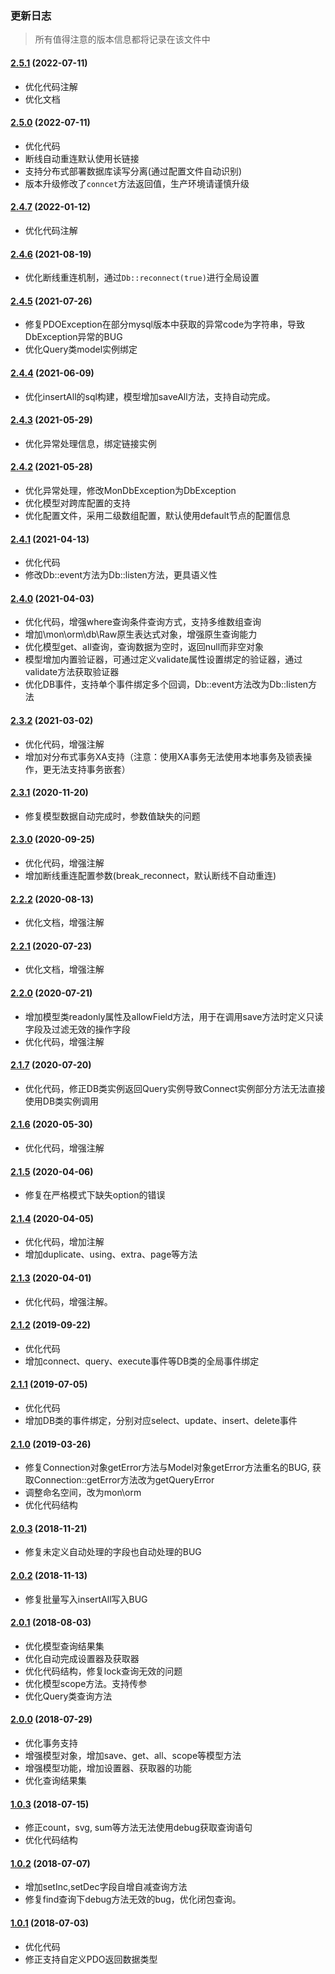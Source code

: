 ### 更新日志

> 所有值得注意的版本信息都将记录在该文件中

#### [2.5.1](#) (2022-07-11)

- 优化代码注解
- 优化文档

#### [2.5.0](https://github.com/MonGDCH/mon-orm/commit/43bf507e8cfcae4ce79154a377ac8b0db2bbfa0e) (2022-07-11)

- 优化代码
- 断线自动重连默认使用长链接
- 支持分布式部署数据库读写分离(通过配置文件自动识别)
- 版本升级修改了`conncet`方法返回值，生产环境请谨慎升级

#### [2.4.7](https://github.com/MonGDCH/mon-orm/commit/351d9c8e186a79d59d08e323bcf3000b9079ce37) (2022-01-12)

- 优化代码注解

#### [2.4.6](https://github.com/MonGDCH/mon-orm/commit/9451d3bfb58ce627d5b819784c5850b703a1f75f) (2021-08-19)

- 优化断线重连机制，通过`Db::reconnect(true)`进行全局设置

#### [2.4.5](https://github.com/MonGDCH/mon-orm/commit/060c72e47097d3d2c3378e6247720224f36e5737) (2021-07-26)

- 修复PDOException在部分mysql版本中获取的异常code为字符串，导致DbException异常的BUG
- 优化Query类model实例绑定

#### [2.4.4](https://github.com/MonGDCH/mon-orm/commit/10091416a8aefa1376ca677540a74b67e6e1f92d) (2021-06-09)

- 优化insertAll的sql构建，模型增加saveAll方法，支持自动完成。

#### [2.4.3](https://github.com/MonGDCH/mon-orm/commit/3686537b1b4c70a624334c97bd98137fa4b07058) (2021-05-29)

- 优化异常处理信息，绑定链接实例

#### [2.4.2](https://github.com/MonGDCH/mon-orm/commit/f7c69b521f52589ee07b3d2cb24d56afa700fffd) (2021-05-28)

- 优化异常处理，修改MonDbException为DbException
- 优化模型对跨库配置的支持
- 优化配置文件，采用二级数组配置，默认使用default节点的配置信息

#### [2.4.1](https://github.com/MonGDCH/mon-orm/commit/6a87e779de6c87872e3c3169a98d9acc7ea24084) (2021-04-13)

- 优化代码
- 修改Db::event方法为Db::listen方法，更具语义性

#### [2.4.0](https://github.com/MonGDCH/mon-orm/commit/5544ad102f0bebbc070b950ccbd62183e3eb7ae3) (2021-04-03)

- 优化代码，增强where查询条件查询方式，支持多维数组查询
- 增加\mon\orm\db\Raw原生表达式对象，增强原生查询能力
- 优化模型get、all查询，查询数据为空时，返回null而非空对象
- 模型增加内置验证器，可通过定义validate属性设置绑定的验证器，通过validate方法获取验证器
- 优化DB事件，支持单个事件绑定多个回调，Db::event方法改为Db::listen方法

#### [2.3.2](https://github.com/MonGDCH/mon-orm/commit/0ac2cafec43abe80c134e5f2f82ca2c7142ef636) (2021-03-02)

- 优化代码，增强注解
- 增加对分布式事务XA支持（注意：使用XA事务无法使用本地事务及锁表操作，更无法支持事务嵌套）

#### [2.3.1](https://github.com/MonGDCH/mon-orm/commit/5b53eb5b5273760c724f12a6ba6a82049f6648b9) (2020-11-20)

- 修复模型数据自动完成时，参数值缺失的问题

#### [2.3.0](https://github.com/MonGDCH/mon-orm/commit/a1c56255b6d19d7c5641e946ad63dd9274ab1886) (2020-09-25)

- 优化代码，增强注解
- 增加断线重连配置参数(break_reconnect，默认断线不自动重连)

#### [2.2.2](https://github.com/MonGDCH/mon-orm/commit/b2c726792f5000ca2b3c7fbc10da9c46193cb274) (2020-08-13)

- 优化文档，增强注解

#### [2.2.1](https://github.com/MonGDCH/mon-orm/commit/d50d2f64f656546cb547062f859d0d7dd078728a) (2020-07-23)

- 优化文档，增强注解

#### [2.2.0](https://github.com/MonGDCH/mon-orm/commit/f66b064be78e22da9941b554c44c2637ad1eac91) (2020-07-21)

- 增加模型类readonly属性及allowField方法，用于在调用save方法时定义只读字段及过滤无效的操作字段
- 优化代码，增强注解

#### [2.1.7](https://github.com/MonGDCH/mon-orm/commit/f26199e8070e2f30b619c4ed61625f55df9e675c) (2020-07-20)

- 优化代码，修正DB类实例返回Query实例导致Connect实例部分方法无法直接使用DB类实例调用

#### [2.1.6](https://github.com/MonGDCH/mon-orm/commit/3cb830c71e580756cacc29f46d19a95f150270ee) (2020-05-30)

- 优化代码，增强注解

#### [2.1.5](https://github.com/MonGDCH/mon-orm/commit/c44ea078efa71e7804edf8ab48a373c327996c3b) (2020-04-06)

- 修复在严格模式下缺失option的错误

#### [2.1.4](https://github.com/MonGDCH/mon-orm/commit/b7a32914d715db461876695bfb07396a3d3939f9) (2020-04-05)

- 优化代码，增加注解
- 增加duplicate、using、extra、page等方法

#### [2.1.3](https://github.com/MonGDCH/mon-orm/commit/50ca84792f6d2c200e11de51545727b9c49162ae) (2020-04-01)

- 优化代码，增强注解。

#### [2.1.2](https://github.com/MonGDCH/mon-orm/commit/bbd9933164fcaa754f442d6e9d13ee531000e8b4) (2019-09-22)

- 优化代码
- 增加connect、query、execute事件等DB类的全局事件绑定

#### [2.1.1](https://github.com/MonGDCH/mon-orm/commit/c30cab8c19fb42c2038b4ea23214a2f9c9bb92c4) (2019-07-05)

- 优化代码
- 增加DB类的事件绑定，分别对应select、update、insert、delete事件

#### [2.1.0](https://github.com/MonGDCH/mon-orm/commit/80fc53eb7efc32a449267c521c8a0137f5b1ee40) (2019-03-26)

- 修复Connection对象getError方法与Model对象getError方法重名的BUG, 获取Connection::getError方法改为getQueryError
- 调整命名空间，改为mon\orm
- 优化代码结构

#### [2.0.3](https://github.com/MonGDCH/mon-orm/commit/1ccd25a2e85fd23776cb2de09e893c9a26b6eacd) (2018-11-21)

- 修复未定义自动处理的字段也自动处理的BUG

#### [2.0.2](https://github.com/MonGDCH/mon-orm/commit/fda16594acc461188b0eec5743efc4937e614491) (2018-11-13)

- 修复批量写入insertAll写入BUG

#### [2.0.1](https://github.com/MonGDCH/mon-orm/commit/a522ac6ba4380bbf316819551dbd48f0fb89da90) (2018-08-03)

- 优化模型查询结果集
- 优化自动完成设置器及获取器
- 优化代码结构，修复lock查询无效的问题
- 优化模型scope方法。支持传参
- 优化Query类查询方法

#### [2.0.0](https://github.com/MonGDCH/mon-orm/commit/544b4d8b683f333ebafe8cabd16419cfc22ed0b3) (2018-07-29)

- 优化事务支持
- 增强模型对象，增加save、get、all、scope等模型方法
- 增强模型功能，增加设置器、获取器的功能
- 优化查询结果集

#### [1.0.3](https://github.com/MonGDCH/mon-orm/commit/f5ddca93038f067159e6629d00b4ee645f32a5a6) (2018-07-15)

- 修正count，svg, sum等方法无法使用debug获取查询语句
- 优化代码结构

#### [1.0.2](https://github.com/MonGDCH/mon-orm/commit/c4ac3479e115b5220d258dffd82d3d904bea93ca) (2018-07-07)

- 增加setInc,setDec字段自增自减查询方法
- 修复find查询下debug方法无效的bug，优化闭包查询。

#### [1.0.1](https://github.com/MonGDCH/mon-orm/commit/379172dbff3f24da3aba909a605b4ba9b7a5e611) (2018-07-03)

- 优化代码
- 修正支持自定义PDO返回数据类型









